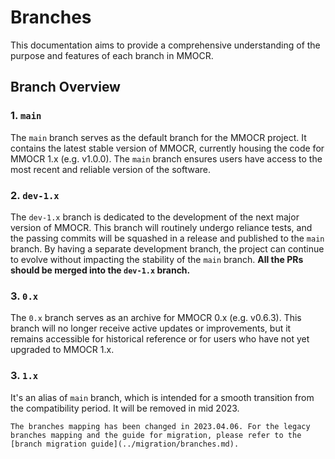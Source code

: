# Branches

This documentation aims to provide a comprehensive understanding of the purpose and features of each branch in MMOCR.

## Branch Overview

### 1. `main`

The `main` branch serves as the default branch for the MMOCR project. It contains the latest stable version of MMOCR, currently housing the code for MMOCR 1.x (e.g. v1.0.0). The `main` branch ensures users have access to the most recent and reliable version of the software.

### 2. `dev-1.x`

The `dev-1.x` branch is dedicated to the development of the next major version of MMOCR. This branch will routinely undergo reliance tests, and the passing commits will be squashed in a release and published to the `main` branch. By having a separate development branch, the project can continue to evolve without impacting the stability of the `main` branch. **All the PRs should be merged into the `dev-1.x` branch.**

### 3. `0.x`

The `0.x` branch serves as an archive for MMOCR 0.x (e.g. v0.6.3). This branch will no longer receive active updates or improvements, but it remains accessible for historical reference or for users who have not yet upgraded to MMOCR 1.x.

### 3. `1.x`

It's an alias of `main` branch, which is intended for a smooth transition from the compatibility period. It will be removed in mid 2023.

```{note}
The branches mapping has been changed in 2023.04.06. For the legacy branches mapping and the guide for migration, please refer to the [branch migration guide](../migration/branches.md).
```

